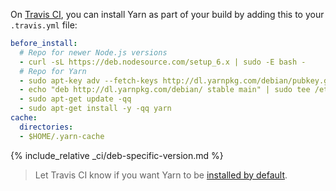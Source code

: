 On [Travis CI](https://travis-ci.org/), you can install Yarn as part of your build by adding this to your `.travis.yml` file:

```yml
before_install:
  # Repo for newer Node.js versions
  - curl -sL https://deb.nodesource.com/setup_6.x | sudo -E bash -
  # Repo for Yarn
  - sudo apt-key adv --fetch-keys http://dl.yarnpkg.com/debian/pubkey.gpg
  - echo "deb http://dl.yarnpkg.com/debian/ stable main" | sudo tee /etc/apt/sources.list.d/yarn.list
  - sudo apt-get update -qq
  - sudo apt-get install -y -qq yarn
cache:
  directories:
  - $HOME/.yarn-cache
```

{% include_relative _ci/deb-specific-version.md %}

> Let Travis CI know if you want Yarn to be
> [installed by default](https://github.com/travis-ci/travis-ci/issues/6720).
